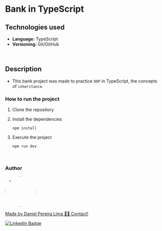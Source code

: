 # Bank in TypeScript

## Technologies used

* **Language:** TypeScript
* **Versioning:** Git/GitHub


<br>

## Description

* This bank project was made to practice ``OOP`` in TypeScript, the concepts of ``inheritance``.

### How to run the project

1. Clone the repository

2. Install the dependencies
    
     ``npm install``

3. Execute the project

     ``npm run dev``

<br>

<h3>Author</h3>

<a href="https://www.linkedin.com/in/danielpereiralima/">
 <img style="border-radius: 50%;" src="https://avatars.githubusercontent.com/u/96916005?v=4" width="100px;" alt=""/>

Made by Daniel Pereira Lima 👋🏽 Contact!

[![Linkedin Badge](https://img.shields.io/badge/-Daniel-blue?style=flat-square&logo=Linkedin&logoColor=white&link=https://www.linkedin.com/in/danielpereiralima/)](https://www.linkedin.com/in/danielpereiralima/)
